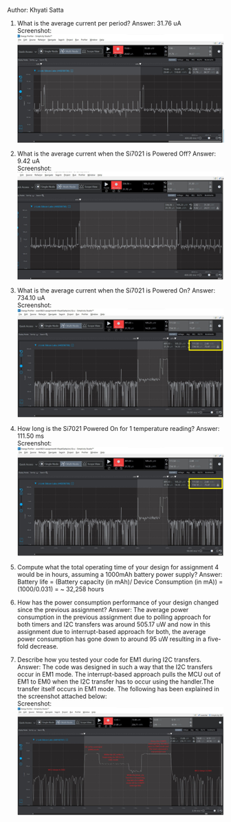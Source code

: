 Author: Khyati Satta

1. What is the average current per period?
   Answer: 31.76 uA
   <br>Screenshot:  
   ![Avg_current_per_period](/screenshots/avg_current_per_period.jpg?raw=true)  

2. What is the average current when the Si7021 is Powered Off?
   Answer: 9.42 uA
   <br>Screenshot:  
   ![Avg_current_LPM_Off](/screenshots/avg_current_lpm_off.jpg?raw=true)  

3. What is the average current when the Si7021 is Powered On?
   Answer: 734.10 uA
   <br>Screenshot:  
   ![Avg_current_LPM_On](/screenshots/avg_current_lpm_on.jpg?raw=true)  

4. How long is the Si7021 Powered On for 1 temperature reading?
   Answer: 111.50 ms
   <br>Screenshot:  
   ![duration_lpm_on](/screenshots/avg_current_lpm_on.jpg?raw=true)  

5. Compute what the total operating time of your design for assignment 4 would be in hours, assuming a 1000mAh battery power supply?
   Answer: Battery life = (Battery capacity (in mAh)/ Device Consumption (in mA)) = (1000/0.031) = ~ 32,258 hours
   
6. How has the power consumption performance of your design changed since the previous assignment?
   Answer: The average power consumption in the previous assignment due to polling approach for both timers and I2C transfers was around 505.17 uW and now in this assignment due to interrupt-based approach for both, the average power consumption has gone down to around 95 uW resulting in a five-fold decrease.

7. Describe how you tested your code for EM1 during I2C transfers.
   Answer: The code was designed in such a way that the I2C transfers occur in EM1 mode. The interrupt-based approach pulls the MCU out of EM1 to EM0 when the I2C transfer has to occur using the handler.The transfer itself occurs in EM1 mode. The following has been explained in the screenshot attached below:
    <br>Screenshot: 
   ![I2C_Transfer](/screenshots/I2C_Transfer.jpg?raw=true)  

   
